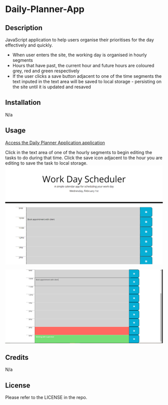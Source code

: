 # Daily-Planner-App

## Description

JavaScript application to help users organise their prioritises for the day effectively and quickly.

* When user enters the site, the working day is organised in hourly segments
* Hours that have past, the current hour and future hours are coloured grey, red and green respectively
* If the user clicks a save button adjacent to one of the time segments the text inputed in the text area will be saved to local storage - persisting on the site until it is updated and resaved


## Installation

N/a

## Usage

[Access the Daily Planner Application application](https://rbenameur.github.io/Daily-Planner-App "Link to deployed github page")

Click in the text area of one of the hourly segments to begin editing the tasks to do during that time. Click the save icon adjacent to the hour you are editing to save the task to local storage.
![Screenshot of first half of daily planner page](./assets/img/Daily-planner-screenshot-top-of-page.PNG "Screenshot of first half of daily planner page")

![Screenshot of second half of daily planner page](./assets/img/Daily-planner-screenshot-bottom-of-page.PNG "Screenshot of second half of daily planner page")






## Credits

N/a

## License

Please refer to the LICENSE in the repo.